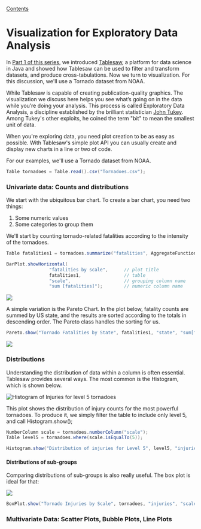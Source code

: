 [Contents](https://jtablesaw.github.io/tablesaw/userguide/toc)

# Visualization for Exploratory Data Analysis

In [Part 1 of this series](https://dzone.com/articles/learn-data-science-with-java-and-tablesaw), we introduced [Tablesaw](https://github.com/jtablesaw/tablesaw), a platform for data science in Java and showed how Tablesaw can be used to filter and transform datasets, and produce cross-tabulations. Now we turn to visualization. For this discussion, we'll use a Tornado dataset from NOAA.



While Tablesaw is capable of creating publication-quality graphics. The visualization we discuss here helps you see what’s going on in the data while you’re doing your analysis. This process is called Exploratory Data Analysis, a discipline established by the brilliant statistician [John Tukey](https://en.wikipedia.org/wiki/John_Tukey). Among Tukey's other exploits, he coined the term "bit" to mean the smallest unit of data. 



When you're exploring data, you need plot creation to be as easy as possible. With Tablesaw's simple plot API you can usually create and display new charts in a line or two of code. 

For our examples, we'll use a Tornado dataset from NOAA. 

```java
Table tornadoes = Table.read().csv("Tornadoes.csv");
```

### Univariate data: Counts and distributions

We start with the ubiquitous bar chart. To create a bar chart, you need two things:

1. Some numeric values
2. Some categories to group them

We'll start by counting tornado-related fatalities according to the intensity of the tornadoes. 

```Java
Table fatalities1 = tornadoes.summarize("fatalities", AggregateFunctions.sum).by("scale");

BarPlot.showHorizontal(
                "fatalities by scale",		// plot title
                fatalities1,				// table
                "scale",					// grouping column name
                "sum [fatalities]");		// numeric column name
```

![](https://jtablesaw.github.io/tablesaw/userguide/images/eda/fatalities_by_scale.png)

A simple variation is the Pareto Chart. In the plot below, fatality counts are summed by US state, and the results are sorted according to the totals in descending order. The Pareto class handles the sorting for us.  

```Java
Pareto.show("Tornado Fatalities by State", fatalities1, "state", "sum[fatalities]);
```

![](https://jtablesaw.github.io/tablesaw/userguide/images/eda/tornado_pareto.png)

### Distributions

Understanding the distribution of data within a column is often essential. Tablesaw provides several ways.  The most common is the Histogram, which is shown below.

![Histogram of Injuries for level 5 tornadoes](https://jtablesaw.github.io/tablesaw/userguide/images/eda/tornado_box.png)

This plot shows the distribution of injury counts for the most powerful tornadoes. To produce it, we simply filter the table to include only level 5, and call Histogram.show();

```Java
NumberColumn scale = tornadoes.numberColumn("scale");
Table level5 = tornadoes.where(scale.isEqualTo(5));

Histogram.show("Distribution of injuries for Level 5", level5, "injuries");
```

#### Distributions of sub-groups

Comparing distributions of sub-groups is also really useful.  The box plot is ideal for that:  

![](https://jtablesaw.github.io/tablesaw/userguide/images/eda/tornado_box.png)

```java
BoxPlot.show("Tornado Injuries by Scale", tornadoes, "injuries", "scale");
```

### Multivariate Data: Scatter Plots, Bubble Plots, Line Plots

